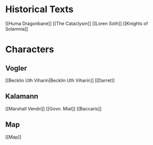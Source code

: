 # Historical Texts
[[Huma Dragonbane]]
[[The Cataclysm]]
[[Loren Soth]]
[[Knights of Solamnia]]

# Characters
## Vogler
[[Becklin Uth Viharin|Becklin Uth Viharin]]
[[Darret]]

## Kalamann
[[Marshall Vendri]]
[[Govn. Miat]]
[[Baccaris]]

## Map
[[Map]]